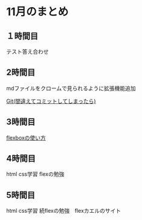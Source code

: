 # 11月のまとめ

## １時間目

テスト答え合わせ

## 2時間目
mdファイルをクロームで見られるように拡張機能追加

[Git(間違えてコミットしてしまったら)](https://joytas.net/programming/git/amend-reset)

## 3時間目

[flexboxの使い方](https://joytas.net/programming/website/flexbox)

## 4時間目

html css学習
flexの勉強

## 5時間目

html css学習
続flexの勉強　flexカエルのサイト
